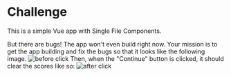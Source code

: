 # Challenge

This is a simple Vue app with Single File Components.

But there are bugs! The app won't even build right now. Your mission is to get the app building and fix the bugs so that it looks like the following image.
![before click](https://gcdnb.pbrd.co/images/I4XEs8pZEMIb.png?o=1)
Then, when the "Continue" button is clicked, it should clear the scores like so:
![after click](https://gcdnb.pbrd.co/images/vjk58rZ0j7Wq.png?o=1)
